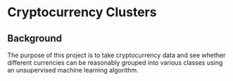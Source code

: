 # Cryptocurrency Clusters

## Background

The purpose of this project is to take cryptocurrency data and see whether different currencies can be reasonably grouped into various classes using an unsupervised machine learning algorithm.
